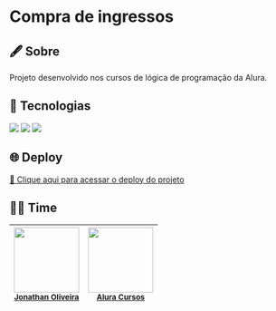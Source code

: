 # Compra de ingressos

## 🖋️ Sobre
Projeto desenvolvido nos cursos de lógica de programação da Alura.

## 🚀 Tecnologias
<div>
  <img src="https://img.shields.io/badge/HTML-239120?style=for-the-badge&logo=html5&logoColor=white">
  <img src="https://img.shields.io/badge/CSS-239120?style=for-the-badge&logo=css3&logoColor=white">
  <img src="https://img.shields.io/badge/JavaScript-F7DF1E?style=for-the-badge&logo=javascript&logoColor=black">
</div>

## 🌐 Deploy
[🔗 Clique aqui para acessar o deploy do projeto](https://compra-de-ingressos.netlify.app/)

## 🧑‍💻 Time

| <img loading="lazy" src="https://avatars.githubusercontent.com/u/184311525?s=400&u=232d56c0b8a58523fdf6e6afe88724ee38b1d12e&v=4" width=115><br><sub>[Jonathan Oliveira](https://github.com/jonathan0lv)</sub> | <img loading="lazy" src="https://avatars.githubusercontent.com/u/4975968?s=200&v=4" width=115><br><sub>[Alura Cursos](https://github.com/alura-cursos)</sub> |
| :---: | :---: |
